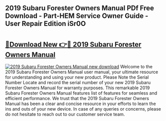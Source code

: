 ## 2019 Subaru Forester Owners Manual PDf Free Download - Part-HEM Service Owner Guide - User Repair Edition iSr0O

# <h2><a href="http://bc25217.oget.top/?id=2019+Subaru+Forester+Owners+Manual">🔗Download New 👉🔴 2019 Subaru Forester Owners Manual</a></h2>

[![2019 Subaru Forester Owners Manual new download](https://i.imgur.com/5g1atiW.png)](http://bc25217.oget.top/?id=2019+Subaru+Forester+Owners+Manual)
Welcome to the 2019 Subaru Forester Owners Manual user manual, your ultimate resource for understanding and using your new product. Please Note the Serial Number Locate and record the serial number of your new 2019 Subaru Forester Owners Manual for warranty purposes. This remarkable 2019 Subaru Forester Owners Manual features list of features for seamless and efficient performance. We trust that the 2019 Subaru Forester Owners Manual has been a clear and concise resource in your efforts to learn the ins and outs of your new device. In case of any queries or concerns, please do not hesitate to reach out to our customer service team.
